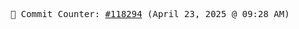 <p align="center">
    <samp>
        📮 Commit Counter: <a href="https://github.com/Javascript-void0/Javascript-void0/commits/main">#118294</a> (April 23, 2025 @ 09:28 AM)
    </samp>
</p>